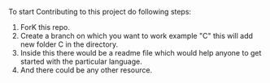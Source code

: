 To start Contributing to this project do following steps:
1) ForK this repo.
2) Create a branch on which you want to work example "C" this will add new folder C in the directory.
3) Inside this there would be a readme file which would help anyone to get started with the particular language.
4) And there could be any other resource.